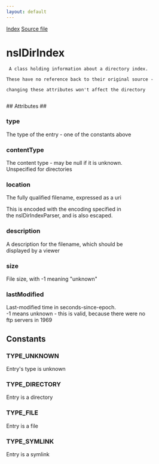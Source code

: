 ```yaml
---
layout: default
---
```

<div id='links'><a href="../index.html">Index</a>
<a href="http://dxr.mozilla.org/mozilla-central/source/netwerk/streamconv/public/nsIDirIndex.idl">Source file</a>
</div>

# nsIDirIndex #
<code> A class holding information about a directory index.  
These have no reference back to their original source -  
changing these attributes won't affect the directory  
  
</code>
## Attributes ##

### type ###
  
The type of the entry - one of the constants above  
  

### contentType ###
  
The content type - may be null if it is unknown.  
Unspecified for directories  
  

### location ###
  
The fully qualified filename, expressed as a uri  
  
This is encoded with the encoding specified in  
the nsIDirIndexParser, and is also escaped.  
  

### description ###
  
A description for the filename, which should be  
displayed by a viewer  
  

### size ###
  
File size, with -1 meaning "unknown"  
  

### lastModified ###
  
Last-modified time in seconds-since-epoch.  
-1 means unknown - this is valid, because there were no  
ftp servers in 1969  
  

## Constants ##

### TYPE_UNKNOWN ###
  
Entry's type is unknown  
  

### TYPE_DIRECTORY ###
  
Entry is a directory  
  

### TYPE_FILE ###
  
Entry is a file  
  

### TYPE_SYMLINK ###
  
Entry is a symlink  
  
